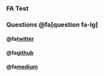 ### FA Test

### Questions @fa[question fa-lg]
#### @fa[twitter](@gitpitch)
#### @fa[github](gitpitch) 
#### @fa[medium](@gitpitch) 

